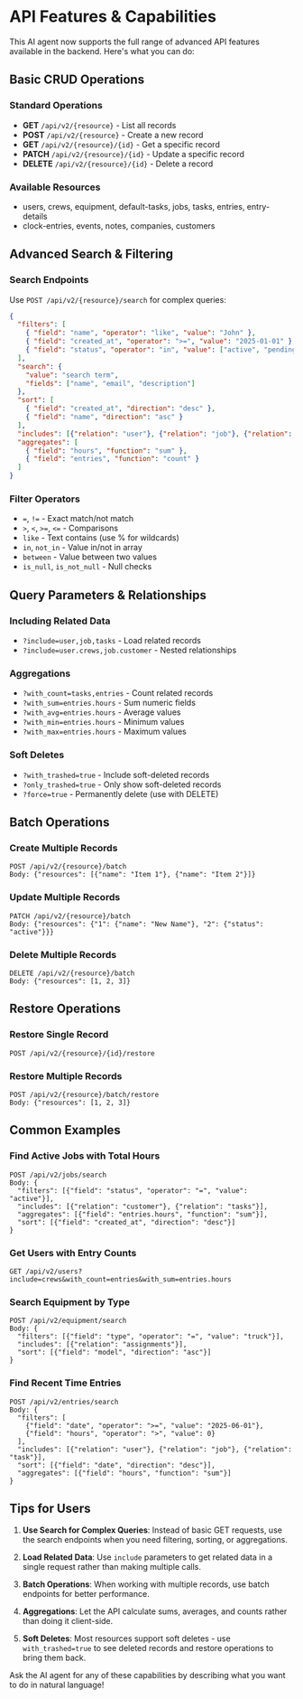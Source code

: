 # API Features & Capabilities

This AI agent now supports the full range of advanced API features available in the backend. Here's what you can do:

## Basic CRUD Operations

### Standard Operations

- **GET** `/api/v2/{resource}` - List all records
- **POST** `/api/v2/{resource}` - Create a new record
- **GET** `/api/v2/{resource}/{id}` - Get a specific record
- **PATCH** `/api/v2/{resource}/{id}` - Update a specific record
- **DELETE** `/api/v2/{resource}/{id}` - Delete a record

### Available Resources

- users, crews, equipment, default-tasks, jobs, tasks, entries, entry-details
- clock-entries, events, notes, companies, customers

## Advanced Search & Filtering

### Search Endpoints

Use `POST /api/v2/{resource}/search` for complex queries:

```json
{
  "filters": [
    { "field": "name", "operator": "like", "value": "John" },
    { "field": "created_at", "operator": ">=", "value": "2025-01-01" },
    { "field": "status", "operator": "in", "value": ["active", "pending"] }
  ],
  "search": {
    "value": "search term",
    "fields": ["name", "email", "description"]
  },
  "sort": [
    { "field": "created_at", "direction": "desc" },
    { "field": "name", "direction": "asc" }
  ],
  "includes": [{"relation": "user"}, {"relation": "job"}, {"relation": "tasks"}],
  "aggregates": [
    { "field": "hours", "function": "sum" },
    { "field": "entries", "function": "count" }
  ]
}
```

### Filter Operators

- `=`, `!=` - Exact match/not match
- `>`, `<`, `>=`, `<=` - Comparisons
- `like` - Text contains (use % for wildcards)
- `in`, `not_in` - Value in/not in array
- `between` - Value between two values
- `is_null`, `is_not_null` - Null checks

## Query Parameters & Relationships

### Including Related Data

- `?include=user,job,tasks` - Load related records
- `?include=user.crews,job.customer` - Nested relationships

### Aggregations

- `?with_count=tasks,entries` - Count related records
- `?with_sum=entries.hours` - Sum numeric fields
- `?with_avg=entries.hours` - Average values
- `?with_min=entries.hours` - Minimum values
- `?with_max=entries.hours` - Maximum values

### Soft Deletes

- `?with_trashed=true` - Include soft-deleted records
- `?only_trashed=true` - Only show soft-deleted records
- `?force=true` - Permanently delete (use with DELETE)

## Batch Operations

### Create Multiple Records

```
POST /api/v2/{resource}/batch
Body: {"resources": [{"name": "Item 1"}, {"name": "Item 2"}]}
```

### Update Multiple Records

```
PATCH /api/v2/{resource}/batch
Body: {"resources": {"1": {"name": "New Name"}, "2": {"status": "active"}}}
```

### Delete Multiple Records

```
DELETE /api/v2/{resource}/batch
Body: {"resources": [1, 2, 3]}
```

## Restore Operations

### Restore Single Record

```
POST /api/v2/{resource}/{id}/restore
```

### Restore Multiple Records

```
POST /api/v2/{resource}/batch/restore
Body: {"resources": [1, 2, 3]}
```

## Common Examples

### Find Active Jobs with Total Hours

```
POST /api/v2/jobs/search
Body: {
  "filters": [{"field": "status", "operator": "=", "value": "active"}],
  "includes": [{"relation": "customer"}, {"relation": "tasks"}],
  "aggregates": [{"field": "entries.hours", "function": "sum"}],
  "sort": [{"field": "created_at", "direction": "desc"}]
}
```

### Get Users with Entry Counts

```
GET /api/v2/users?include=crews&with_count=entries&with_sum=entries.hours
```

### Search Equipment by Type

```
POST /api/v2/equipment/search
Body: {
  "filters": [{"field": "type", "operator": "=", "value": "truck"}],
  "includes": [{"relation": "assignments"}],
  "sort": [{"field": "model", "direction": "asc"}]
}
```

### Find Recent Time Entries

```
POST /api/v2/entries/search
Body: {
  "filters": [
    {"field": "date", "operator": ">=", "value": "2025-06-01"},
    {"field": "hours", "operator": ">", "value": 0}
  ],
  "includes": [{"relation": "user"}, {"relation": "job"}, {"relation": "task"}],
  "sort": [{"field": "date", "direction": "desc"}],
  "aggregates": [{"field": "hours", "function": "sum"}]
}
```

## Tips for Users

1. **Use Search for Complex Queries**: Instead of basic GET requests, use the search endpoints when you need filtering, sorting, or aggregations.

2. **Load Related Data**: Use `include` parameters to get related data in a single request rather than making multiple calls.

3. **Batch Operations**: When working with multiple records, use batch endpoints for better performance.

4. **Aggregations**: Let the API calculate sums, averages, and counts rather than doing it client-side.

5. **Soft Deletes**: Most resources support soft deletes - use `with_trashed=true` to see deleted records and restore operations to bring them back.

Ask the AI agent for any of these capabilities by describing what you want to do in natural language!
